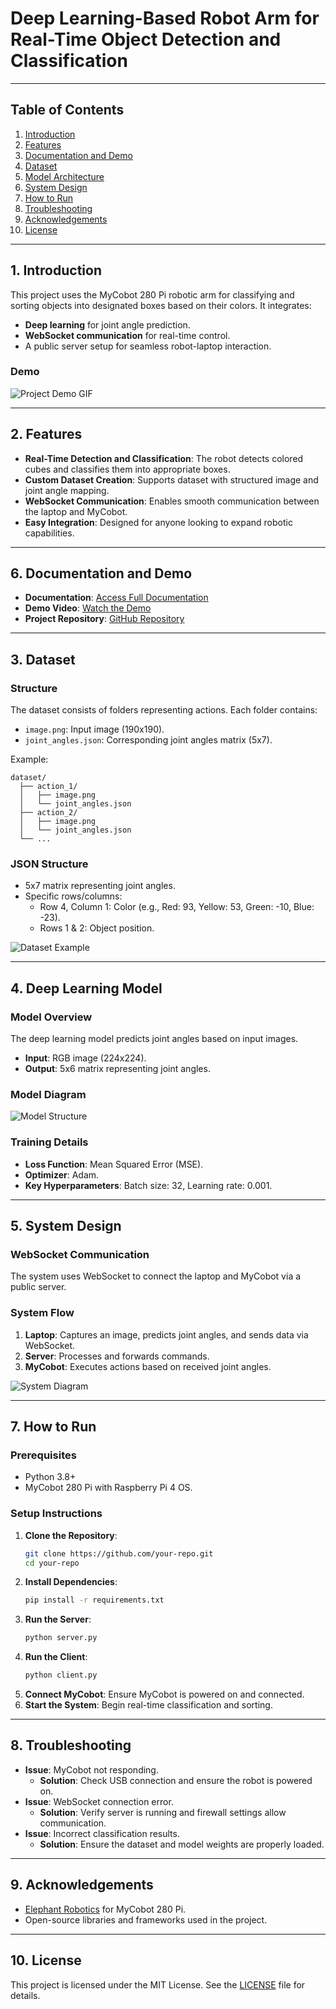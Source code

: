 # **Deep Learning-Based Robot Arm for Real-Time Object Detection and Classification**

---

## **Table of Contents**
1. [Introduction](#introduction)
2. [Features](#features)
3. [Documentation and Demo](#documentation-and-demo)
4. [Dataset](#dataset)
5. [Model Architecture](#model-architecture)
6. [System Design](#system-design) 
7. [How to Run](#how-to-run)
8. [Troubleshooting](#troubleshooting)
9. [Acknowledgements](#acknowledgements)
10. [License](#license)

---

## **1. Introduction**
This project uses the MyCobot 280 Pi robotic arm for classifying and sorting objects into designated boxes based on their colors. It integrates:
- **Deep learning** for joint angle prediction.
- **WebSocket communication** for real-time control.
- A public server setup for seamless robot-laptop interaction.

### **Demo**
![Project Demo GIF](#link-to-gif-or-screenshot)  

---

## **2. Features**
- **Real-Time Detection and Classification**: The robot detects colored cubes and classifies them into appropriate boxes.
- **Custom Dataset Creation**: Supports dataset with structured image and joint angle mapping.
- **WebSocket Communication**: Enables smooth communication between the laptop and MyCobot.
- **Easy Integration**: Designed for anyone looking to expand robotic capabilities.

---

## **6. Documentation and Demo**
- **Documentation**: [Access Full Documentation](#link-to-documentation)
- **Demo Video**: [Watch the Demo](#link-to-demo-video)
- **Project Repository**: [GitHub Repository](#link-to-repository)

---

## **3. Dataset**
### **Structure**
The dataset consists of folders representing actions. Each folder contains:
- `image.png`: Input image (190x190).
- `joint_angles.json`: Corresponding joint angles matrix (5x7).

Example:
```
dataset/
  ├── action_1/
  │   ├── image.png
  │   └── joint_angles.json
  ├── action_2/
  │   ├── image.png
  │   └── joint_angles.json
  └── ...
```

### **JSON Structure**
- 5x7 matrix representing joint angles.
- Specific rows/columns:
  - Row 4, Column 1: Color (e.g., Red: 93, Yellow: 53, Green: -10, Blue: -23).
  - Rows 1 & 2: Object position.

![Dataset Example](#link-to-dataset-image)

---

## **4. Deep Learning Model**
### **Model Overview**
The deep learning model predicts joint angles based on input images. 
- **Input**: RGB image (224x224).
- **Output**: 5x6 matrix representing joint angles.

### **Model Diagram**
![Model Structure](#link-to-model-structure-image)

### **Training Details**
- **Loss Function**: Mean Squared Error (MSE).
- **Optimizer**: Adam.
- **Key Hyperparameters**: Batch size: 32, Learning rate: 0.001.

---

## **5. System Design**
### **WebSocket Communication**
The system uses WebSocket to connect the laptop and MyCobot via a public server.

### **System Flow**
1. **Laptop**: Captures an image, predicts joint angles, and sends data via WebSocket.
2. **Server**: Processes and forwards commands.
3. **MyCobot**: Executes actions based on received joint angles.

![System Diagram](#link-to-server-design-image)

---

## **7. How to Run**
### **Prerequisites**
- Python 3.8+
- MyCobot 280 Pi with Raspberry Pi 4 OS.

### **Setup Instructions**
1. **Clone the Repository**:  
   ```bash
   git clone https://github.com/your-repo.git
   cd your-repo
   ```
2. **Install Dependencies**:  
   ```bash
   pip install -r requirements.txt
   ```
3. **Run the Server**:  
   ```bash
   python server.py
   ```
4. **Run the Client**:  
   ```bash
   python client.py
   ```
5. **Connect MyCobot**: Ensure MyCobot is powered on and connected.
6. **Start the System**: Begin real-time classification and sorting.

---

## **8. Troubleshooting**
- **Issue**: MyCobot not responding.
  - **Solution**: Check USB connection and ensure the robot is powered on.
- **Issue**: WebSocket connection error.
  - **Solution**: Verify server is running and firewall settings allow communication.
- **Issue**: Incorrect classification results.
  - **Solution**: Ensure the dataset and model weights are properly loaded.

---

## **9. Acknowledgements**
- [Elephant Robotics](https://www.elephantrobotics.com) for MyCobot 280 Pi.
- Open-source libraries and frameworks used in the project.

---

## **10. License**
This project is licensed under the MIT License. See the [LICENSE](#link-to-license-file) file for details.


